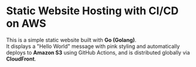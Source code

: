 # Static Website Hosting with CI/CD on AWS

This is a simple static website built with **Go (Golang)**.  
It displays a "Hello World" message with pink styling and automatically deploys to **Amazon S3** using GitHub Actions, and is distributed globally via **CloudFront**.
